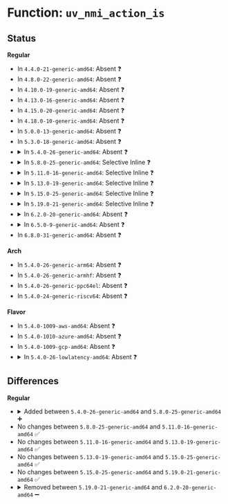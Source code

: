 # Function: <code>uv_nmi_action_is</code>

## Status
<b>Regular</b>
<ul>
<li>
In <code>4.4.0-21-generic-amd64</code>: Absent ❓
</li>
<li>
In <code>4.8.0-22-generic-amd64</code>: Absent ❓
</li>
<li>
In <code>4.10.0-19-generic-amd64</code>: Absent ❓
</li>
<li>
In <code>4.13.0-16-generic-amd64</code>: Absent ❓
</li>
<li>
In <code>4.15.0-20-generic-amd64</code>: Absent ❓
</li>
<li>
In <code>4.18.0-10-generic-amd64</code>: Absent ❓
</li>
<li>
In <code>5.0.0-13-generic-amd64</code>: Absent ❓
</li>
<li>
In <code>5.3.0-18-generic-amd64</code>: Absent ❓
</li>
<li>
<details>
<summary>In <code>5.4.0-26-generic-amd64</code>: Absent ❓</summary>

```json
{
  "name": "uv_nmi_action_is",
  "collision_type": "Unique Static",
  "inline_type": "Full",
  "funcs": [
    {
      "addr": 18446744071579473786,
      "name": "uv_nmi_action_is",
      "external": false,
      "loc": "arch/x86/platform/uv/uv_nmi.c:222",
      "file": "arch/x86/platform/uv/uv_nmi.c",
      "inline": "declared, inlined",
      "caller_inline": [
        "arch/x86/platform/uv/uv_nmi.c:uv_handle_nmi",
        "arch/x86/platform/uv/uv_nmi.c:uv_handle_nmi",
        "arch/x86/platform/uv/uv_nmi.c:uv_handle_nmi",
        "arch/x86/platform/uv/uv_nmi.c:uv_handle_nmi",
        "arch/x86/platform/uv/uv_nmi.c:uv_handle_nmi",
        "arch/x86/platform/uv/uv_nmi.c:uv_handle_nmi",
        "arch/x86/platform/uv/uv_nmi.c:uv_nmi_dump_state_cpu",
        "arch/x86/platform/uv/uv_nmi.c:uv_nmi_dump_state_cpu"
      ],
      "caller_func": []
    }
  ],
  "symbols": []
}
```
</details>
</li>
<li>
<details>
<summary>In <code>5.8.0-25-generic-amd64</code>: Selective Inline ❓</summary>

```c
bool uv_nmi_action_is(const char * action)
```

```json
{
  "name": "uv_nmi_action_is",
  "collision_type": "Unique Static",
  "inline_type": "Selective",
  "funcs": [
    {
      "addr": 18446744071579496407,
      "name": "uv_nmi_action_is",
      "external": false,
      "loc": "arch/x86/platform/uv/uv_nmi.c:222",
      "file": "arch/x86/platform/uv/uv_nmi.c",
      "inline": "declared, inlined",
      "caller_inline": [
        "arch/x86/platform/uv/uv_nmi.c:uv_handle_nmi",
        "arch/x86/platform/uv/uv_nmi.c:uv_handle_nmi",
        "arch/x86/platform/uv/uv_nmi.c:uv_handle_nmi",
        "arch/x86/platform/uv/uv_nmi.c:uv_handle_nmi",
        "arch/x86/platform/uv/uv_nmi.c:uv_handle_nmi",
        "arch/x86/platform/uv/uv_nmi.c:uv_handle_nmi",
        "arch/x86/platform/uv/uv_nmi.c:uv_nmi_dump_state_cpu",
        "arch/x86/platform/uv/uv_nmi.c:uv_nmi_dump_state_cpu"
      ],
      "caller_func": [
        "arch/x86/platform/uv/uv_nmi.c:uv_handle_nmi"
      ]
    }
  ],
  "symbols": [
    {
      "addr": 18446744071579494928,
      "name": "uv_nmi_action_is",
      "section": ".text",
      "bind": "STB_LOCAL",
      "size": 43
    }
  ]
}
```
</details>
</li>
<li>
<details>
<summary>In <code>5.11.0-16-generic-amd64</code>: Selective Inline ❓</summary>

```c
bool uv_nmi_action_is(const char * action)
```

```json
{
  "name": "uv_nmi_action_is",
  "collision_type": "Unique Static",
  "inline_type": "Selective",
  "funcs": [
    {
      "addr": 18446744071579478839,
      "name": "uv_nmi_action_is",
      "external": false,
      "loc": "arch/x86/platform/uv/uv_nmi.c:236",
      "file": "arch/x86/platform/uv/uv_nmi.c",
      "inline": "declared, inlined",
      "caller_inline": [
        "arch/x86/platform/uv/uv_nmi.c:uv_handle_nmi",
        "arch/x86/platform/uv/uv_nmi.c:uv_handle_nmi",
        "arch/x86/platform/uv/uv_nmi.c:uv_handle_nmi",
        "arch/x86/platform/uv/uv_nmi.c:uv_handle_nmi",
        "arch/x86/platform/uv/uv_nmi.c:uv_handle_nmi",
        "arch/x86/platform/uv/uv_nmi.c:uv_handle_nmi",
        "arch/x86/platform/uv/uv_nmi.c:uv_nmi_dump_state_cpu",
        "arch/x86/platform/uv/uv_nmi.c:uv_nmi_dump_state_cpu"
      ],
      "caller_func": [
        "arch/x86/platform/uv/uv_nmi.c:uv_handle_nmi"
      ]
    }
  ],
  "symbols": [
    {
      "addr": 18446744071579477360,
      "name": "uv_nmi_action_is",
      "section": ".text",
      "bind": "STB_LOCAL",
      "size": 43
    }
  ]
}
```
</details>
</li>
<li>
<details>
<summary>In <code>5.13.0-19-generic-amd64</code>: Selective Inline ❓</summary>

```c
bool uv_nmi_action_is(const char * action)
```

```json
{
  "name": "uv_nmi_action_is",
  "collision_type": "Unique Static",
  "inline_type": "Selective",
  "funcs": [
    {
      "addr": 18446744071579480727,
      "name": "uv_nmi_action_is",
      "external": false,
      "loc": "arch/x86/platform/uv/uv_nmi.c:239",
      "file": "arch/x86/platform/uv/uv_nmi.c",
      "inline": "declared, inlined",
      "caller_inline": [
        "arch/x86/platform/uv/uv_nmi.c:uv_handle_nmi",
        "arch/x86/platform/uv/uv_nmi.c:uv_handle_nmi",
        "arch/x86/platform/uv/uv_nmi.c:uv_handle_nmi",
        "arch/x86/platform/uv/uv_nmi.c:uv_handle_nmi",
        "arch/x86/platform/uv/uv_nmi.c:uv_handle_nmi",
        "arch/x86/platform/uv/uv_nmi.c:uv_handle_nmi",
        "arch/x86/platform/uv/uv_nmi.c:uv_nmi_dump_state_cpu",
        "arch/x86/platform/uv/uv_nmi.c:uv_nmi_dump_state_cpu"
      ],
      "caller_func": [
        "arch/x86/platform/uv/uv_nmi.c:uv_handle_nmi"
      ]
    }
  ],
  "symbols": [
    {
      "addr": 18446744071579479344,
      "name": "uv_nmi_action_is",
      "section": ".text",
      "bind": "STB_LOCAL",
      "size": 43
    }
  ]
}
```
</details>
</li>
<li>
<details>
<summary>In <code>5.15.0-25-generic-amd64</code>: Selective Inline ❓</summary>

```c
bool uv_nmi_action_is(const char * action)
```

```json
{
  "name": "uv_nmi_action_is",
  "collision_type": "Unique Static",
  "inline_type": "Selective",
  "funcs": [
    {
      "addr": 18446744071579546602,
      "name": "uv_nmi_action_is",
      "external": false,
      "loc": "arch/x86/platform/uv/uv_nmi.c:239",
      "file": "arch/x86/platform/uv/uv_nmi.c",
      "inline": "declared, inlined",
      "caller_inline": [
        "arch/x86/platform/uv/uv_nmi.c:uv_handle_nmi",
        "arch/x86/platform/uv/uv_nmi.c:uv_handle_nmi",
        "arch/x86/platform/uv/uv_nmi.c:uv_handle_nmi",
        "arch/x86/platform/uv/uv_nmi.c:uv_handle_nmi",
        "arch/x86/platform/uv/uv_nmi.c:uv_handle_nmi",
        "arch/x86/platform/uv/uv_nmi.c:uv_handle_nmi",
        "arch/x86/platform/uv/uv_nmi.c:uv_nmi_dump_state_cpu",
        "arch/x86/platform/uv/uv_nmi.c:uv_nmi_dump_state_cpu"
      ],
      "caller_func": [
        "arch/x86/platform/uv/uv_nmi.c:uv_handle_nmi"
      ]
    }
  ],
  "symbols": [
    {
      "addr": 18446744071579545616,
      "name": "uv_nmi_action_is",
      "section": ".text",
      "bind": "STB_LOCAL",
      "size": 43
    }
  ]
}
```
</details>
</li>
<li>
<details>
<summary>In <code>5.19.0-21-generic-amd64</code>: Selective Inline ❓</summary>

```c
bool uv_nmi_action_is(const char * action)
```

```json
{
  "name": "uv_nmi_action_is",
  "collision_type": "Unique Static",
  "inline_type": "Selective",
  "funcs": [
    {
      "addr": 18446744071579635763,
      "name": "uv_nmi_action_is",
      "external": false,
      "loc": "arch/x86/platform/uv/uv_nmi.c:239",
      "file": "arch/x86/platform/uv/uv_nmi.c",
      "inline": "declared, inlined",
      "caller_inline": [
        "arch/x86/platform/uv/uv_nmi.c:uv_handle_nmi",
        "arch/x86/platform/uv/uv_nmi.c:uv_handle_nmi",
        "arch/x86/platform/uv/uv_nmi.c:uv_handle_nmi",
        "arch/x86/platform/uv/uv_nmi.c:uv_handle_nmi",
        "arch/x86/platform/uv/uv_nmi.c:uv_handle_nmi",
        "arch/x86/platform/uv/uv_nmi.c:uv_handle_nmi",
        "arch/x86/platform/uv/uv_nmi.c:uv_nmi_dump_state_cpu",
        "arch/x86/platform/uv/uv_nmi.c:uv_nmi_dump_state_cpu"
      ],
      "caller_func": [
        "arch/x86/platform/uv/uv_nmi.c:uv_handle_nmi"
      ]
    }
  ],
  "symbols": [
    {
      "addr": 18446744071579634288,
      "name": "uv_nmi_action_is",
      "section": ".text",
      "bind": "STB_LOCAL",
      "size": 52
    }
  ]
}
```
</details>
</li>
<li>
<details>
<summary>In <code>6.2.0-20-generic-amd64</code>: Absent ❓</summary>

```json
{
  "name": "uv_nmi_action_is",
  "collision_type": "Unique Static",
  "inline_type": "Full",
  "funcs": [
    {
      "addr": 18446744071579752642,
      "name": "uv_nmi_action_is",
      "external": false,
      "loc": "arch/x86/platform/uv/uv_nmi.c:239",
      "file": "arch/x86/platform/uv/uv_nmi.c",
      "inline": "declared, inlined",
      "caller_inline": [
        "arch/x86/platform/uv/uv_nmi.c:uv_handle_nmi",
        "arch/x86/platform/uv/uv_nmi.c:uv_handle_nmi",
        "arch/x86/platform/uv/uv_nmi.c:uv_handle_nmi",
        "arch/x86/platform/uv/uv_nmi.c:uv_handle_nmi",
        "arch/x86/platform/uv/uv_nmi.c:uv_handle_nmi",
        "arch/x86/platform/uv/uv_nmi.c:uv_handle_nmi",
        "arch/x86/platform/uv/uv_nmi.c:uv_nmi_dump_state",
        "arch/x86/platform/uv/uv_nmi.c:uv_nmi_dump_state_cpu",
        "arch/x86/platform/uv/uv_nmi.c:uv_nmi_dump_state_cpu"
      ],
      "caller_func": []
    }
  ],
  "symbols": []
}
```
</details>
</li>
<li>
<details>
<summary>In <code>6.5.0-9-generic-amd64</code>: Absent ❓</summary>

```json
{
  "name": "uv_nmi_action_is",
  "collision_type": "Unique Static",
  "inline_type": "Full",
  "funcs": [
    {
      "addr": 18446744071579799202,
      "name": "uv_nmi_action_is",
      "external": false,
      "loc": "arch/x86/platform/uv/uv_nmi.c:239",
      "file": "arch/x86/platform/uv/uv_nmi.c",
      "inline": "declared, inlined",
      "caller_inline": [
        "arch/x86/platform/uv/uv_nmi.c:uv_handle_nmi",
        "arch/x86/platform/uv/uv_nmi.c:uv_handle_nmi",
        "arch/x86/platform/uv/uv_nmi.c:uv_handle_nmi",
        "arch/x86/platform/uv/uv_nmi.c:uv_handle_nmi",
        "arch/x86/platform/uv/uv_nmi.c:uv_handle_nmi",
        "arch/x86/platform/uv/uv_nmi.c:uv_handle_nmi",
        "arch/x86/platform/uv/uv_nmi.c:uv_nmi_dump_state",
        "arch/x86/platform/uv/uv_nmi.c:uv_nmi_dump_state_cpu",
        "arch/x86/platform/uv/uv_nmi.c:uv_nmi_dump_state_cpu"
      ],
      "caller_func": []
    }
  ],
  "symbols": []
}
```
</details>
</li>
<li>
In <code>6.8.0-31-generic-amd64</code>: Absent ❓
</li>
</ul>
<b>Arch</b>
<ul>
<li>
In <code>5.4.0-26-generic-arm64</code>: Absent ❓
</li>
<li>
In <code>5.4.0-26-generic-armhf</code>: Absent ❓
</li>
<li>
In <code>5.4.0-26-generic-ppc64el</code>: Absent ❓
</li>
<li>
In <code>5.4.0-24-generic-riscv64</code>: Absent ❓
</li>
</ul>
<b>Flavor</b>
<ul>
<li>
In <code>5.4.0-1009-aws-amd64</code>: Absent ❓
</li>
<li>
In <code>5.4.0-1010-azure-amd64</code>: Absent ❓
</li>
<li>
In <code>5.4.0-1009-gcp-amd64</code>: Absent ❓
</li>
<li>
<details>
<summary>In <code>5.4.0-26-lowlatency-amd64</code>: Absent ❓</summary>

```json
{
  "name": "uv_nmi_action_is",
  "collision_type": "Unique Static",
  "inline_type": "Full",
  "funcs": [
    {
      "addr": 18446744071579479114,
      "name": "uv_nmi_action_is",
      "external": false,
      "loc": "arch/x86/platform/uv/uv_nmi.c:222",
      "file": "arch/x86/platform/uv/uv_nmi.c",
      "inline": "declared, inlined",
      "caller_inline": [
        "arch/x86/platform/uv/uv_nmi.c:uv_handle_nmi",
        "arch/x86/platform/uv/uv_nmi.c:uv_handle_nmi",
        "arch/x86/platform/uv/uv_nmi.c:uv_handle_nmi",
        "arch/x86/platform/uv/uv_nmi.c:uv_handle_nmi",
        "arch/x86/platform/uv/uv_nmi.c:uv_handle_nmi",
        "arch/x86/platform/uv/uv_nmi.c:uv_handle_nmi",
        "arch/x86/platform/uv/uv_nmi.c:uv_nmi_dump_state_cpu",
        "arch/x86/platform/uv/uv_nmi.c:uv_nmi_dump_state_cpu"
      ],
      "caller_func": []
    }
  ],
  "symbols": []
}
```
</details>
</li>
</ul>

## Differences
<b>Regular</b>
<ul>
<li>
<details>
<summary>Added between <code>5.4.0-26-generic-amd64</code> and <code>5.8.0-25-generic-amd64</code> ➕</summary>

```c
bool uv_nmi_action_is(const char * action)
```
</details>
</li>
<li>
No changes between <code>5.8.0-25-generic-amd64</code> and <code>5.11.0-16-generic-amd64</code> ✅
</li>
<li>
No changes between <code>5.11.0-16-generic-amd64</code> and <code>5.13.0-19-generic-amd64</code> ✅
</li>
<li>
No changes between <code>5.13.0-19-generic-amd64</code> and <code>5.15.0-25-generic-amd64</code> ✅
</li>
<li>
No changes between <code>5.15.0-25-generic-amd64</code> and <code>5.19.0-21-generic-amd64</code> ✅
</li>
<li>
<details>
<summary>Removed between <code>5.19.0-21-generic-amd64</code> and <code>6.2.0-20-generic-amd64</code> ➖</summary>

```c
bool uv_nmi_action_is(const char * action)
```
</details>
</li>
</ul>
